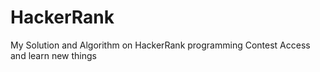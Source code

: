 # HackerRank
My Solution and Algorithm on HackerRank programming Contest
Access and learn new things
